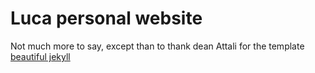 # Luca personal website

Not much more to say, except than to thank dean Attali for the template [beautiful jekyll](https://github.com/daattali/beautiful-jekyll)
